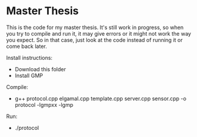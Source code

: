 # Master Thesis
This is the code for my master thesis. It's still work in progress, so when you try to compile and run it, it may give errors or it might not work the way you expect. So in that case, just look at the code instead of running it or come back later.

Install instructions:
- Download this folder
- Install GMP

Compile:
- g++ protocol.cpp elgamal.cpp template.cpp server.cpp sensor.cpp -o protocol -lgmpxx -lgmp

Run:
- ./protocol
